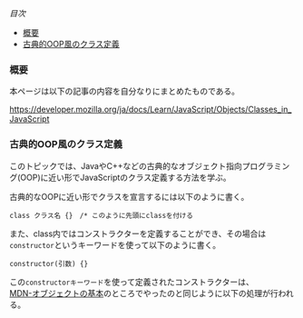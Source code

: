*目次*
* [概要](#概要)
* [古典的OOP風のクラス定義](#古典的OOP風のクラス定義)

### 概要

本ページは以下の記事の内容を自分なりにまとめたものである。

https://developer.mozilla.org/ja/docs/Learn/JavaScript/Objects/Classes_in_JavaScript

### 古典的OOP風のクラス定義

このトピックでは、JavaやC++などの古典的なオブジェクト指向プログラミング(OOP)に近い形でJavaScriptのクラス定義する方法を学ぶ。

古典的なOOPに近い形でクラスを宣言するには以下のように書く。

```
class クラス名 {}　/* このように先頭にclassを付ける
```

また、class内ではコンストラクターを定義することができ、その場合は`constructor`というキーワードを使って以下のように書く。

```
constructor(引数) {}
```

この`constructorキーワード`を使って定義されたコンストラクターは、  
[MDN-オブジェクトの基本](https://github.com/ren-github-account/Today-I-Learned/blob/main/JavaScript/MDN-%E3%82%AA%E3%83%96%E3%82%B8%E3%82%A7%E3%82%AF%E3%83%88%E3%81%AE%E5%9F%BA%E6%9C%AC.md#%E3%82%B3%E3%83%B3%E3%82%B9%E3%83%88%E3%83%A9%E3%82%AF%E3%82%BF%E3%83%BC%E3%81%AE%E5%B0%8E%E5%85%A5)のところでやったのと同じように以下の処理が行われる。


